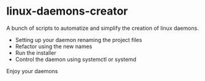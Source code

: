 # linux-daemons-creator
A bunch of scripts to automatize and simplify the creation of linux daemons.


 - Setting up your daemon renaming the project files
 - Refactor using the new names
 - Run the installer
 - Control the daemon using systemctl or systemd


Enjoy your daemons
